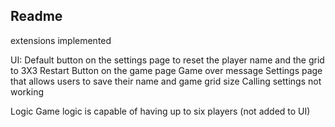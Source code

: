 ## Readme

extensions implemented

UI:
Default button on the settings page to reset the player name and the grid to 3X3
Restart Button on the game page
Game over message
Settings page that allows users to save their name and game grid size
Calling settings not working

Logic
Game logic is capable of having up to six players (not added to UI)

